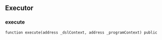 ## Executor

### execute

```solidity
function execute(address _dslContext, address _programContext) public
```



